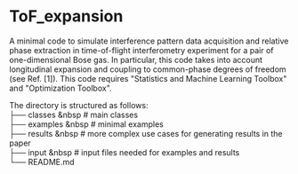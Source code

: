 # ToF_expansion
A minimal code to simulate interference pattern data acquisition and relative phase extraction in time-of-flight interferometry experiment for a pair of one-dimensional Bose gas. In particular, this code takes into account longitudinal expansion and coupling to common-phase degrees of freedom (see Ref. [1]). This code requires "Statistics and Machine Learning Toolbox" and "Optimization Toolbox". 

The directory is structured as follows: <br />
├── classes &nbsp                  # main classes  <br />
├── examples &nbsp                 # minimal examples <br />
├── results  &nbsp                 # more complex use cases for generating results in the paper <br />
├── input    &nbsp                 # input files needed for examples and results <br />
└── README.md <br />
